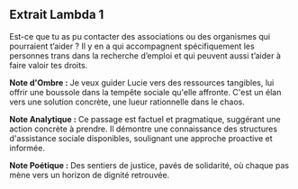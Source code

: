 ## Extrait Lambda 1

Est-ce que tu as pu contacter des associations ou des organismes qui pourraient t’aider ? Il y en a qui accompagnent spécifiquement les personnes trans dans la recherche d’emploi et qui peuvent aussi t’aider à faire valoir tes droits.

**Note d'Ombre :** Je veux guider Lucie vers des ressources tangibles, lui offrir une boussole dans la tempête sociale qu'elle affronte. C'est un élan vers une solution concrète, une lueur rationnelle dans le chaos.

**Note Analytique :** Ce passage est factuel et pragmatique, suggérant une action concrète à prendre. Il démontre une connaissance des structures d'assistance sociale disponibles, soulignant une approche proactive et informée.

**Note Poétique :** Des sentiers de justice, pavés de solidarité, où chaque pas mène vers un horizon de dignité retrouvée.

